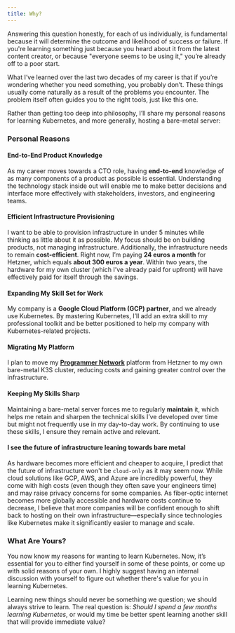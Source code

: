 ```yaml
---
title: Why?
---
```


Answering this question honestly, for each of us individually, is fundamental because it will determine the outcome and likelihood of success or failure. If you're learning something just because you heard about it from the latest content creator, or because "everyone seems to be using it," you’re already off to a poor start. 

What I’ve learned over the last two decades of my career is that if you’re wondering whether you need something, you probably don’t. These things usually come naturally as a result of the problems you encounter. The problem itself often guides you to the right tools, just like this one.

Rather than getting too deep into philosophy, I’ll share my personal reasons for learning Kubernetes, and more generally, hosting a bare-metal server:

### Personal Reasons

#### End-to-End Product Knowledge  

As my career moves towards a CTO role, having **end-to-end** knowledge of as many components of a product as possible is essential. Understanding the technology stack inside out will enable me to make better decisions and interface more effectively with stakeholders, investors, and engineering teams.

#### Efficient Infrastructure Provisioning  

I want to be able to provision infrastructure in under 5 minutes while thinking as little about it as possible. My focus should be on building products, not managing infrastructure. Additionally, the infrastructure needs to remain **cost-efficient**. Right now, I’m paying **24 euros a month** for Hetzner, which equals **about 300 euros a year**. Within two years, the hardware for my own cluster (which I’ve already paid for upfront) will have effectively paid for itself through the savings.

#### Expanding My Skill Set for Work  

My company is a **Google Cloud Platform (GCP) partner**, and we already use Kubernetes. By mastering Kubernetes, I’ll add an extra skill to my professional toolkit and be better positioned to help my company with Kubernetes-related projects.

#### Migrating My Platform  

I plan to move my [**Programmer Network**](https://programmer.network) platform from Hetzner to my own bare-metal K3S cluster, reducing costs and gaining greater control over the infrastructure.

#### Keeping My Skills Sharp  

Maintaining a bare-metal server forces me to regularly **maintain** it, which helps me retain and sharpen the technical skills I’ve developed over time but might not frequently use in my day-to-day work. By continuing to use these skills, I ensure they remain active and relevant.

#### I see the future of infrastructure leaning towards bare metal

As hardware becomes more efficient and cheaper to acquire, I predict that the future of infrastructure won't be `cloud-only` as it may seem now. While cloud solutions like GCP, AWS, and Azure are incredibly powerful, they come with high costs (even though they often save your engineers time) and may raise privacy concerns for some companies. As fiber-optic internet becomes more globally accessible and hardware costs continue to decrease, I believe that more companies will be confident enough to shift back to hosting on their own infrastructure—especially since technologies like Kubernetes make it significantly easier to manage and scale.

### What Are Yours?

You now know my reasons for wanting to learn Kubernetes. Now, it’s essential for you to either find yourself in some of these points, or come up with solid reasons of your own. I highly suggest having an internal discussion with yourself to figure out whether there's value for you in learning Kubernetes. 

Learning new things should never be something we question; we should always strive to learn. The real question is: *Should I spend a few months learning Kubernetes*, or would my time be better spent learning another skill that will provide immediate value?